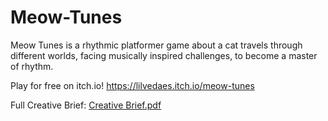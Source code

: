 # Meow-Tunes

Meow Tunes is a rhythmic platformer game about a cat travels through different worlds, facing musically inspired challenges, to become a master of rhythm.

Play for free on itch.io! https://lilvedaes.itch.io/meow-tunes

Full Creative Brief: [Creative Brief.pdf](https://github.com/jamilfaisal/Meow-Tunes/files/9668991/Creative.Brief.pdf)
